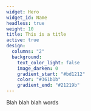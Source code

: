 ```yaml
---
widget: Hero
widget_id: Name
headless: true
weight: 10
title: This is a title
active: true
design:
  columns: "2"
  background:
    text_color_light: false
    image_darken: 0
    gradient_start: "#bd1212"
    color: "#361b1b"
    gradient_end: "#21219b"
---
```

B﻿lah blah blah words